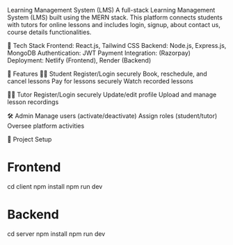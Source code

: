 Learning Management System (LMS)
A full-stack Learning Management System (LMS) built using the MERN stack. This platform connects students with tutors for online lessons and includes login, signup, about contact us, course details functionalities.

🔧 Tech Stack
Frontend: React.js, Tailwind CSS
Backend: Node.js, Express.js, MongoDB
Authentication: JWT
Payment Integration: (Razorpay)
Deployment: Netlify (Frontend), Render (Backend)

🎯 Features
👨‍🎓 Student
Register/Login securely
Book, reschedule, and cancel lessons
Pay for lessons securely
Watch recorded lessons

👩‍🏫 Tutor
Register/Login securely
Update/edit profile
Upload and manage lesson recordings

🛠️ Admin
Manage users (activate/deactivate)
Assign roles (student/tutor)
Oversee platform activities

📂 Project Setup
# Frontend
cd client
npm install
npm run dev

# Backend
cd server
npm install
npm run dev
